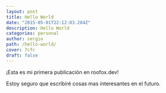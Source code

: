 ```yaml
---
layout: post
title: Hello World
date: "2015-05-01T22:12:03.284Z"
description: Hello World
categories: personal
author: sergio
path: /hello-world/
cover: 7cfc
draft: false
---
```


¡Esta es mi primera publicación en roofox.dev!

Estoy seguro que escribiré cosas mas interesantes en el futuro.

